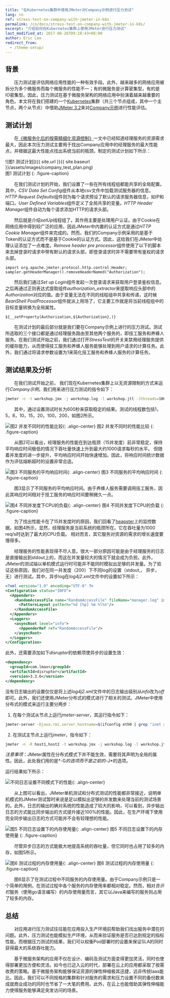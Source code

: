 ```yaml
---
title: "在Kubernetes集群中使用JMeter对Company示例进行压力测试"
lang: cn
ref: stress-test-on-company-with-jmeter-in-k8s
permalink: /cn/docs/stress-test-on-company-with-jmeter-in-k8s/
excerpt: "介绍如何在Kubernetes集群上使用JMeter进行压力测试"
last_modified_at: 2017-08-26T09:18:43+08:00
author: Eric Lee
redirect_from:
  - /theme-setup/
---
```


## 背景

　　压力测试是评估网络应用性能的一种有效手段。此外，越来越多的网络应用被拆分为多个微服务而每个微服务的性能不一；有的微服务是计算密集型，有的是IO密集型。因此，压力测试在基于微服务架构的网络应用中扮演着越来越重要的角色。本文将在我们搭建的一个[Kubernetes](https://kubernetes.io/)集群（共三个节点组成，其中一个主节点，两个从节点）中借助[JMeter 3.2](https://www.google.com.hk/url?sa=t&rct=j&q=&esrc=s&source=web&cd=1&ved=0ahUKEwiv9rjg7u_VAhUkxoMKHfoYDaYQFggvMAA&url=http%3A%2F%2Fjmeter.apache.org%2F&usg=AFQjCNHIHCOA-F9LnhaAn_STCWyPPgOpdw)来对[Company示例](https://github.com/ServiceComb/ServiceComb-Company-WorkShop)进行性能评估。

## 测试计划

　　在[《微服务化后的按需精细化资源控制》](http://servicecomb.io/cn/docs/autoscale-on-company/)一文中已经知道经理服务的资源需求最大，因此本次压力测试主要用于找出Company应用中的经理服务的最大性能点，并根据这最大性能点找出系统当前的瓶颈。制定的测试计划如下所示：

![图1 测试计划]({{ site.url }}{{ site.baseurl }}/assets/images/company_test_plan.png)  
图1 测试计划
{: .figure-caption}

　　在我们测试计划的开始，我们设置了一些在所有线程组都能共享的全局配置。其中，*CSV Data Set Config*组件从本地csv文件中加载测试服务器的信息。*HTTP Request Defaults*组件则为每个请求预设了默认的请求服务器信息，如IP和端口。*User Defined Variables*组件定义了全局共享的变量。*HTTP Header Manager*组件自动为每个请求添加HTTP的请求头部。

　　然后就是介绍*setUp*线程组了。其作用主要是处理用户认证。由于Cookie在网络应用中得到较广泛的应用，因此JMeter中内置的认证方式是通过*HTTP Cookie Manager*组件来完成的。然而，我们的Company示例采用的是基于Token的认证方式而不是基于Cookie的认证方式。因此，这给我们在JMeter中处理认证添加了一点难度。*Remove header pre processor*组件使用了以下的脚本来去掉登录时请求中带有默认的请求头部，即登录请求时并不需要带有鉴权的请求头部。
```shell
import org.apache.jmeter.protocol.http.control.Header;
sampler.getHeaderManager().removeHeaderNamed("Authorization");
```
　　然后我们通过*Set up Login*组件发起一次登录请求来获取用户登录鉴权信息。之后再通过正则表达式提取组件*authorization\_extractor*来提取响应头部中的*Authorization*对应的值。由于变量无法在不同的线程组中共享和传递，这时候*BeanShell PostProcessor*组件就派上用场了，它主要工作就是将当前线程组中的目标变量转换为全局属性。
```shell
${__setProperty(Authorization,${Authorization},)}
```
　　在测试计划的最后部分就是我们要在Company示例上进行的压力测试。测试所选取的三个接口都是通过经理服务路由至其他两个服务的，即技工服务和养蜂人服务。在我们测试开始之前，我们通过打开*StressTest*的开关来禁用经理服务提供的缓存能力，从而使得技工服务和养蜂人服务能够处理到用户请求的计算任务。此外，我们通过将请求参数设置为1来简化技工服务和养蜂人服务的计算任务。

## 测试结果及分析
　　在我们测试开始之前， 我们现在Kubernetes集群上以无资源限制的方式来运行*Company示例*。我们用来进行压力测试的指令如下：
```bash
jmeter -n -t workshop.jmx -j workshop.log -l workshop.jtl -Jthreads=100 -Jduration=600
```
　　其中，通过设置测试时长为600秒来获取稳定的结果。测试的线程数包括1，5，8，10，15，20，100，200，如图2所示。

![图2 并发不同时的性能比较](/assets/images/company_concurrency_performance.png){: .align-center}
图2 并发不同时的性能比较
{: .figure-caption}

　　从图2可以看出，经理服务的性能在到达瓶颈（15并发度）前非常稳定，保持平均响应时间极低的情况下吞吐量快速上升到最大约1000请求每秒的水平。 但随着并发度的进一步提升，平均响应时间开始快速增加。因此，将响应时间统计数据作为评估熔断超时的设置非常合适。

![图3 不同服务的平均响应时间](/assets/images/company_response_time.png){: .align-center}
图3 不同服务的平均响应时间
{: .figure-caption}

　　图3显示了不同服务的平均响应时间。由于养蜂人服务需要调用技工服务，因此其响应时间相对于技工服务的响应时间要稍微久一点。

![图4 不同并发度下CPU的负载](/assets/images/company_cpu_load.png){: .align-center}
图4 不同并发度下CPU的负载
{: .figure-caption}

　　为了找出性能卡在了15并发度时的原因，我们回看了[heapster](https://github.com/kubernetes/heapster)上的监控数据。如图4所示，显然，经理服务是当前系统的瓶颈所在。它在吞吐量为1000 req/s时达到了最大的CPU负载。 相对而言，其它服务对资源的需求的增长速度要慢得多。

　　经理服务的性能表现得不尽人意。很大一部分原因可能是由于经理服务的日志是直接输出到stdout上的，而这在并发量较大的情况下就会成为负担。此外，JMeter的测试端以单机模式运行时可能并不能同时模拟出足够的并发量。为了验证这些原因，我们对在同一并发度（200）下不同log的设置（stdout,， 异步，无）进行测试。其中，异步log在*log4j2.xml*文件中的设置如下所示：

```xml
<?xml version="1.0" encoding="UTF-8" ?>
<Configuration status="INFO">
  <Appenders>
    <RandomAccessFile name="RandomAccessFile" fileName="manager.log" immediateFlush="false" append="false">
      <PatternLayout pattern="%d [%p] %m %l%n"/>
    </RandomAccessFile>
  </Appenders>
  <Loggers>
    <asyncRoot level="info">
      <AppenderRef ref="RandomAccessFile"/>
    </asyncRoot>
  </Loggers>
</Configuration>
```
此外，还需要添加如下*disruptor*的依赖项使异步的设置生效：

```xml
<dependency>
  <groupId>com.lmax</groupId>
  <artifactId>disruptor</artifactId>
  <version>3.3.6</version>
</dependency>
```
没有日志输出的设置仅仅是将上述*log4j2.xml*文件中的日志输出级别从*info*改为*off*即可。此外，我们还使用JMeter分布式的模式进行了相关的测试。JMeter中使用分布式的模式来运行主要分两步：

1. 在每个测试从节点上运行*jmeter-server*，其运行指令如下：
```bash
jmeter-server -Djava.rmi.server.hostname=$(ifconfig eth0 | grep "inet addr" | awk '{print $2}' | cut -d ":" -f2)
```
2. 在测试主节点上运行*jmeter*，指令如下：
```bash
jmeter -n -R host1,host2 -t workshop.jmx -j workshop.log -l workshop.jtl -Gmin=1 -Gmax=2 -Gthreads=200 -Gduration=600
```
*注意事项*：JMeter属性在分布式模式下并不能生效，需要将其声明为全局的属性。因此，此处我们用的是*-G*的选项而不是之前的*-J*的选项。  

运行结果如下所示：

![不同日志设置不同模式下的性能](/assets/images/company_log_and_jmeter.png){: .align-center}

　　从上图可以看出，JMeter单机测试和分布式测试的性能都非常接近，说明单机模式的JMeter测试暂时来说是足以模拟出足够的并发数来处理当前的测试场景的。此外，日志的输出的确对系统的性能造成了较大的影响，可以看到，异步输出日志的方式能比同步输出的方式提升接近100%的性能。因此，在生产环境下使用完全同步输出日志的方式可能并不会有较理想的性能。

![图5 不同日志设置下的内存使用量](/assets/images/company_different_log_memory_usage.png){: .align-center}
图5 不同日志设置下的内存使用量
{: .figure-caption}

　　尽管异步日志的方式能极大地提高系统的吞吐量，但它同时也占用了较多的内存，如图5所示。

![图6 测试过程的内存使用量](/assets/images/company_memory_used.png){: .align-center}
图6 测试过程的内存使用量
{: .figure-caption}

　　图6显示了在测试过程中不同服务的内存使用量。由于Company示例只是一个简单的用例，在测试过程中各个服务的内存使用率都相对稳定。然而，相对*告示栏*服务（使用go语言编写）的内存使用量而言，其它以Java来编写的服务则占用了较多的内存。

## 总结

　　对应用进行压力测试往往能在应用投入生产环境前帮助我们找出服务中潜在的问题。此外，压力测试也能模拟生产环境，从而来验证服务是否已达到规定的指标性能。而根据压力测试的结果，我们可以权衡Pod部署时的设置来保证SLA的同时获得最大的系统吞吐能力。

　　基于微服务架构的应用不仅在设计、编码及测试方面变得更加灵活，同时也使得部署更加方便和灵活。如今也已迈入云的时代，部署在云上的应用都采取了按需收费的策略。基于微服务架构能够保证资源的弹性伸缩极其迅捷，远非传统Iaas能比。因此，我们可以不同规格的集群和针对服务的需求和压力设置不同的备份数来成就商业成功的同时也节省了一大笔的费用。此外，在云上也能借助其弹性伸缩能力使得服务能够满足突发访问的场景。
